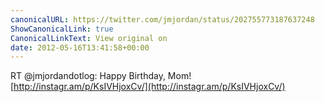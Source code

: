```yaml
---
canonicalURL: https://twitter.com/jmjordan/status/202755773187637248
ShowCanonicalLink: true
CanonicalLinkText: View original on
date: 2012-05-16T13:41:58+00:00
---
```

RT @jmjordandotlog: Happy Birthday, Mom! [http://instagr.am/p/KsIVHjoxCv/](http://instagr.am/p/KsIVHjoxCv/)
